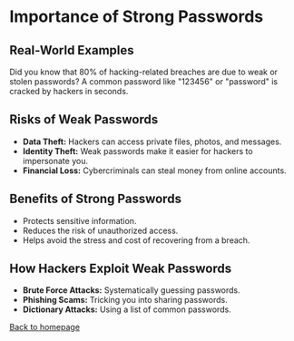 # Importance of Strong Passwords

## Real-World Examples
Did you know that 80% of hacking-related breaches are due to weak or stolen passwords? A common password like "123456" or "password" is cracked by hackers in seconds.

## Risks of Weak Passwords
- **Data Theft:** Hackers can access private files, photos, and messages.
- **Identity Theft:** Weak passwords make it easier for hackers to impersonate you.
- **Financial Loss:** Cybercriminals can steal money from online accounts.

## Benefits of Strong Passwords
- Protects sensitive information.
- Reduces the risk of unauthorized access.
- Helps avoid the stress and cost of recovering from a breach.

## How Hackers Exploit Weak Passwords
- **Brute Force Attacks:** Systematically guessing passwords.
- **Phishing Scams:** Tricking you into sharing passwords.
- **Dictionary Attacks:** Using a list of common passwords.

[Back to homepage](README.md)